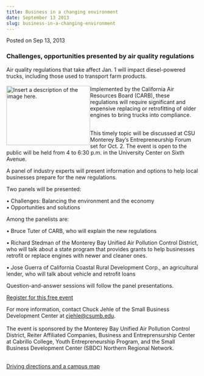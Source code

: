 ```yaml
---
title: Business in a changing environment
date: September 13 2013
slug: business-in-a-changing-environment
---
```





<span class="date">Posted on Sep 13, 2013    </span>
<h3>Challenges, opportunities presented by air quality
regulations</h3>
<p>Air quality regulations that take affect Jan. 1 will impact
diesel-powered trucks, including those used to transport farm
products.<br>
<br>
<img alt="Insert a description of the image here." src="http://news.csumb.edu/sites/default/files/65/attachments/news/images/truck.jpg" style="float:left; width:220px; height:156px">Implemented by the
California Air Resources Board (CARB), these regulations will
require significant and expensive replacing or retrofitting of
older engines to bring trucks into compliance.</img></br></br></p>
<p>This timely topic will be discussed at CSU Monterey Bay&#x2019;s
Entrepreneurship Forum set for Oct. 2. The event is open to the
public will be held from 4 to 6:30 p.m. in the University Center on
Sixth Avenue.&#xA0;</p>
<p>A panel of industry experts will present information and options
to help local businesses prepare for the new regulations.</p>
<p>Two panels will be presented:</p>
<p>&#x2022; Challenges: Balancing the environment and the economy<br>
&#x2022; Opportunities and solutions</br></p>
<p>Among the panelists are:</p>
<p>&#x2022; Bruce Tuter of CARB, who will explain the new regulations</p>
<p>&#x2022; Richard Stedman of the Monterey Bay Unified Air Pollution
Control District, who will talk about a state program that provides
grants to help businesses retrofit or replace engines with newer
and cleaner ones.</p>
<p>&#x2022; Jose Guerra of California Coastal Rural Development Corp., an
agricultural lender, who will talk about vehicle and retrofit
loans</p>
<p>Question-and-answer sessions will follow the panel
presentations.</p>
<p><a href="https://carbpanel.eventbrite.com/" rel="nofollow">Register for this free event</a></p>
<p>For more information, contact Chuck Jehle of the Small Business
Development Center at <a href="mailto:cjehle@csumb.edu">cjehle@csumb.edu</a>.<br>
<br>
The event is sponsored by the Monterey Bay Unified Air Pollution
Control District, Reiter Affiliated Companies, Business and
Entreprensurship Center at Cabrillo College, Youth Entrepreneurship
Program, and the Small Business Development Center (SBDC) Northern
Regional Network.</br></br></p>
<p><a href="http://csumb.edu/maps" rel="nofollow">Driving
directions and a campus map</a><br>
&#xA0;</br></p>





